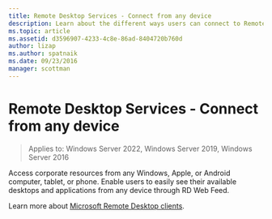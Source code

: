 ```yaml
---
title: Remote Desktop Services - Connect from any device
description: Learn about the different ways users can connect to Remote Desktop.
ms.topic: article
ms.assetid: d3596907-4233-4c8e-86ad-8404720b760d
author: lizap
ms.author: spatnaik
ms.date: 09/23/2016
manager: scottman
---
```

# Remote Desktop Services - Connect from any device

>Applies to: Windows Server 2022, Windows Server 2019, Windows Server 2016

Access corporate resources from any Windows, Apple, or Android computer, tablet, or phone. Enable users to easily see their available desktops and applications from any device through RD Web Feed.

Learn more about [Microsoft Remote Desktop clients](clients/remote-desktop-clients.md).
